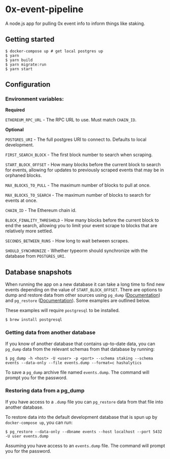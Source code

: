 # 0x-event-pipeline
A node.js app for pulling 0x event info to inform things like staking.

## Getting started

```
$ docker-compose up # get local postgres up
$ yarn
$ yarn build
$ yarn migrate:run
$ yarn start
```

## Configuration

### Environment variables:

**Required**

`ETHEREUM_RPC_URL` - The RPC URL to use. Must match `CHAIN_ID`.

**Optional**

`POSTGRES_URI` - The full postgres URI to connect to. Defaults to local development.

`FIRST_SEARCH_BLOCK` - The first block number to search when scraping.

`START_BLOCK_OFFSET` - How many blocks before the current block to search for events, allowing for updates to previously scraped events that may be in orphaned blocks.

`MAX_BLOCKS_TO_PULL` - The maximum number of blocks to pull at once.

`MAX_BLOCKS_TO_SEARCH` - The maximum number of blocks to search for events at once.

`CHAIN_ID` - The Ethereum chain id.

`BLOCK_FINALITY_THRESHOLD` - How many blocks before the current block to end the search, allowing you to limit your event scrape to blocks that are relatively more settled.

`SECONDS_BETWEEN_RUNS` - How long to wait between scrapes.

`SHOULD_SYNCHRONIZE` - Whether typeorm should synchronize with the database from `POSTGRES_URI`.

## Database snapshots

When running the app on a new database it can take a long time to find new events depending on the value of `START_BLOCK_OFFSET`. There are options to dump and restore data from other sources using `pg_dump` ([Documentation](https://www.postgresql.org/docs/9.6/app-pgdump.html)) and `pg_restore` ([Documentation](https://www.postgresql.org/docs/9.2/app-pgrestore.html)). Some examples are outlined below.


These examples will require `postgresql` to be installed.

```
$ brew install postgresql
```


### Getting data from another database

If you know of another database that contains up-to-date data, you can `pg_dump` data from the relevant schemas from that database by running:
```
$ pg_dump -h <host> -U <user> -p <port> --schema staking --schema events --data-only --file events.dump --format=c hashalytics
```

To save a `pg_dump` archive file named `events.dump`. The command will prompt you for the password.

### Restoring data from a pg_dump

If you have access to a `.dump` file you can `pg_restore` data from that file into another database. 

To restore data into the default development database that is spun up by `docker-compose up`, you can run:

```
$ pg_restore --data-only --dbname events --host localhost --port 5432 -U user events.dump
```

Assuming you have access to an `events.dump` file. The command will prompt you for the password.

